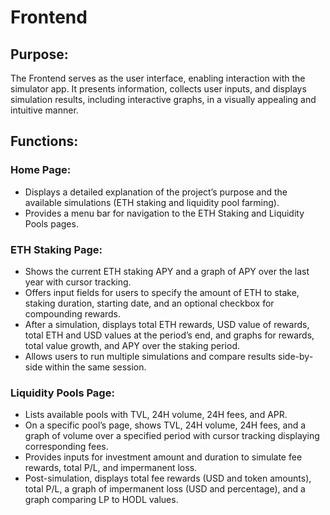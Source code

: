 # Frontend

## Purpose:
The Frontend serves as the user interface, enabling interaction with the simulator app. It presents information, collects user inputs, and displays simulation results, including interactive graphs, in a visually appealing and intuitive manner.

## Functions:

### Home Page:
- Displays a detailed explanation of the project’s purpose and the available simulations (ETH staking and liquidity pool farming).
- Provides a menu bar for navigation to the ETH Staking and Liquidity Pools pages.

### ETH Staking Page:
- Shows the current ETH staking APY and a graph of APY over the last year with cursor tracking.
- Offers input fields for users to specify the amount of ETH to stake, staking duration, starting date, and an optional checkbox for compounding rewards.
- After a simulation, displays total ETH rewards, USD value of rewards, total ETH and USD values at the period’s end, and graphs for rewards, total value growth, and APY over the staking period.
- Allows users to run multiple simulations and compare results side-by-side within the same session.

### Liquidity Pools Page:
- Lists available pools with TVL, 24H volume, 24H fees, and APR.
- On a specific pool’s page, shows TVL, 24H volume, 24H fees, and a graph of volume over a specified period with cursor tracking displaying corresponding fees.
- Provides inputs for investment amount and duration to simulate fee rewards, total P/L, and impermanent loss.
- Post-simulation, displays total fee rewards (USD and token amounts), total P/L, a graph of impermanent loss (USD and percentage), and a graph comparing LP to HODL values.
